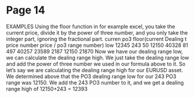 # Page 14

EXAMPLES
Using the floor function in for example excel, you take the
current price, divide it by the power of three number, and you
only take the integer part, ignoring the fractional part.
curren po3 floor(current Dealing
t price number price / po3 range
number) low
12345 243 50 12150
40328 81 497 40257
23589 2187 12150 21870
Now we have our dealing range low, we can calculate the
dealing range high.
We just take the dealing range low and add the power of
three number we used in our formula above to it.
So let’s say we are calculating the dealing range high for
our EURUSD asset.
We determined above that the PO3 dealing range low for
our 243 PO3 range was 12150.
We add the 243 PO3 number to it, and we get a dealing
range high of 12150+243 = 12393